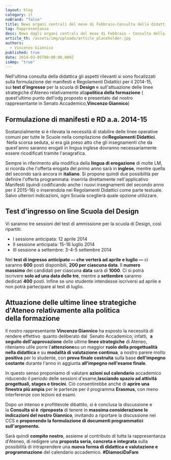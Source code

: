 ```yaml
---
layout: blog
category: it
noBrand: "false"
title: News organi centrali del mese di Febbraio-Consulta della didattica
tag: Rappresentanza
desc: News dagli organi centrali del mese di Febbraio - Consulta della didattica
article_th: /assets/img/uploads/article_placeholder.jpg
authors:
  - Vincenzo Giannico
published: true
date: 2014-03-05T00:00:00.000Z
isAmp: "true"
---
```

Nell'ultima consulta della didattica gli aspetti rilevanti si sono focalizzati sulla formulazione dei manifesti e Regolamenti Didattici per il 2014-15, sui **test d'ingresso** per la scuola di **Design** e sull'attuazione delle linee strategiche d'Ateneo relativamente alla**politica della formazione** ( quest'ultimo punto dell'odg proposto e presentato dal nostro rappresentante in Senato Accademico,**Vincenzo Giannico**)

## Formulazione di manifesti e RD a.a. 2014-15

Sostanzialmente si è rilevata la necessità di stabilire delle linee operative comuni per tutte le Scuole nella compilazione dei**Regolamenti Didattici**.  Nella scorsa seduta, si era già preso atto che gli insegnamenti che da quest'anno saranno erogati in lingua inglese dovranno necessariamente essere ricodificati tramite l'anagrafica.

Sempre in riferimento alla modifica della **lingua di erogazione** di molte LM, si ricorda che l'offerta erogata del primo anno sarà in **inglese**, mentre quella del secondo sarà ancora in **italiano**. Si propone quindi due possibilità per definire l'offerta programmata: inserirla direttamente nell'applicativo Manifesti (quindi codificando anche i nuovi insegnamenti del secondo anno per il 2015-16) o inserendola nei Regolamenti Didattici come parte testuale. Salvo ulteriori indicazioni, ogni Scuola sceglierà quale opzione utilizzare.

## Test d'ingresso on line Scuola del Design

Vi saranno tre sessioni del test di ammissione per la scuola di Design, così ripartiti:

* I sessione anticipata: 12 aprile 2014
* II sessione anticipata: 15-16 luglio 2014
* III sessione a settembre: 3-4-5 settembre 2014 

Nel **test di ingresso anticipato — che verterà ad aprile e luglio —** ci saranno **600** posti disponibili, **200 per ciascuna data**. Il **numero massimo** dei candidati per ciascuna **data** sarà di **1000**. Ci si potrà iscrivere **solo ad una data delle tre**, mentre a **settembre** saranno dedicati **400** posti. Infine se uno studente intendesse iscriversi ad aprile e non potrà partecipare al test di luglio.

## Attuazione delle ultime linee strategiche d'Ateneo relativamente alla politica della formazione

Il nostro rappresentante **Vincenzo Giannico** ha esposto la necessità di rendere effettivo  quanto deliberato dal  Senato Accademico; infatti,  **a seguito dell'approvazione** delle ultime **linee strategiche** di Ateneo, riteniamo utile porre l'**attenzione**su un maggior **ruolo della progettualità nella didattica** e su **modalità di valutazione continua**, a nostro parere molto **positiva** per lo studente, con **prova finale costruita** sulla base **dell'impegno costante** durante l'anno in aggiunta **all'impegno nell'esame finale**.

In questo senso proponiamo di valutare **azioni sul calendario** accademico riducendo il periodo delle sessioni d'esame,**lasciando spazio ad attività progettuali, stages e tirocini**. Ciò consentirebbe anche di **aprire una finestra più ampia** per le partenze per il programma **Erasmus**, con meno interferenze con lezioni ed esami.

Dopo un intenso e profittevole dibattito, si è conclusa la discussione e la **Consulta si è  riproposta** di tenere in **massima considerazione le indicazioni del nostro Giannico**, invitando a riportare la discussione nei CCS e **proponendo la formulazione di documenti programmatici sull'argomento.**

Sarà quindi **compito nostro**, assieme al contributo di tutta la rappresentanza d'Ateneo, di redigere una **proposta seria, concreta e integrata** sulla possibilità di intraprendere una **nuova forma di didattica e valutazione e programmazione** del calendario accademico. **\#DiamociDaFare**